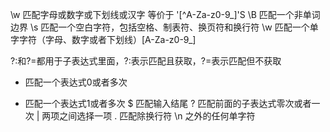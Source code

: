 \w 匹配字母或数字或下划线或汉字 等价于 '[^A-Za-z0-9_]'S
\B 匹配一个非单词边界
\s 匹配一个空白字符，包括空格、制表符、换页符和换行符
\w 匹配一个单字字符（字母、数字或者下划线）[A-Za-z0-9_]



?:和?=都用于子表达式里面，?:表示匹配且获取，?=表示匹配但不获取



* 匹配一个表达式0或者多次
+ 匹配一个表达式1或者多次
$ 匹配输入结尾
? 匹配前面的子表达式零次或者一次
| 两项之间选择一项
. 匹配除换行符 \n 之外的任何单字符
